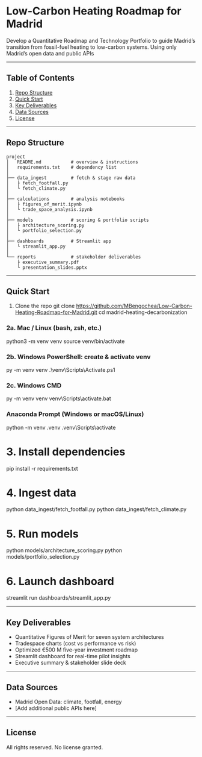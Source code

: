 # Low-Carbon Heating Roadmap for Madrid

Develop a Quantitative Roadmap and Technology Portfolio to guide Madrid’s transition from fossil-fuel heating to low-carbon systems. Using only Madrid’s open data and public APIs

---

## Table of Contents

1. [Repo Structure](#repo-structure)  
2. [Quick Start](#quick-start)  
3. [Key Deliverables](#key-deliverables)  
4. [Data Sources](#data-sources)  
5. [License](#license)

---

## Repo Structure

```
project
│   README.md           # overview & instructions
│   requirements.txt    # dependency list
│
├── data_ingest         # fetch & stage raw data
│   ├ fetch_footfall.py
│   └ fetch_climate.py
│
├── calculations        # analysis notebooks
│   ├ figures_of_merit.ipynb
│   └ trade_space_analysis.ipynb
│
├── models              # scoring & portfolio scripts
│   ├ architecture_scoring.py
│   └ portfolio_selection.py
│
├── dashboards          # Streamlit app
│   └ streamlit_app.py
│
└── reports             # stakeholder deliverables
    ├ executive_summary.pdf
    └ presentation_slides.pptx
```
---
## Quick Start

1. Clone the repo
git clone https://github.com/MBengochea/Low-Carbon-Heating-Roadmap-for-Madrid.git
cd madrid-heating-decarbonization

### 2a. Mac / Linux (bash, zsh, etc.)
python3 -m venv venv
source venv/bin/activate
### 2b. Windows PowerShell: create & activate venv
py -m venv venv
.\venv\Scripts\Activate.ps1
### 2c. Windows CMD
py -m venv venv
venv\Scripts\activate.bat
### Anaconda Prompt (Windows or macOS/Linux)
python -m venv .venv
\.venv\Scripts\activate

# 3. Install dependencies
pip install -r requirements.txt

# 4. Ingest data
python data_ingest/fetch_footfall.py
python data_ingest/fetch_climate.py

# 5. Run models
python models/architecture_scoring.py
python models/portfolio_selection.py

# 6. Launch dashboard
streamlit run dashboards/streamlit_app.py

---
## Key Deliverables

- Quantitative Figures of Merit for seven system architectures  
- Tradespace charts (cost vs performance vs risk)  
- Optimized €500 M five-year investment roadmap  
- Streamlit dashboard for real-time pilot insights  
- Executive summary & stakeholder slide deck
---
## Data Sources

- Madrid Open Data: climate, footfall, energy  
- [Add additional public APIs here]
---
## License

All rights reserved. No license granted.
